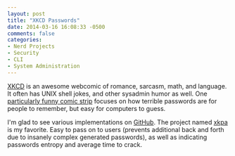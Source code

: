 ```yaml
---
layout: post
title: "XKCD Passwords"
date: 2014-03-16 16:08:33 -0500
comments: false
categories: 
- Nerd Projects
- Security
- CLI
- System Administration
---
```

[XKCD](http://xkcd.com/) is an awesome webcomic of romance, sarcasm, math, and language. It often has UNIX shell jokes, and other sysadmin humor as well. One [particularly funny comic strip](http://xkcd.com/936/) focuses on how terrible passwords are for people to remember, but easy for computers to guess. 

<!--more-->

I'm glad to see various implementations on [GitHub](https://github.com/search?q=xkcd+password&ref=opensearch). The project named [xkpa](https://github.com/beala/xkcd-password) is my favorite. Easy to pass on to users (prevents additional back and forth due to insanely complex generated passwords), as well as indicating passwords entropy and average time to crack.

